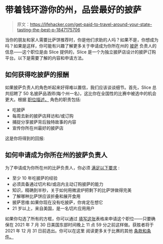 # 带着钱环游你的州，品尝最好的披萨

> 原文：<https://lifehacker.com/get-paid-to-travel-around-your-state-tasting-the-best-p-1847175706>

当你的朋友和家人需要比萨饼推荐时，你是他们求助的人吗？如果不是，你想成为吗？如果是这样，你可能有兴趣了解更多关于申请成为你所在州的 [披萨](https://slicelife.partners/piesociety) 负责人的信息——这个职位是由 Slice 提供的，Slice 是一个为独立披萨店设计的披萨订购平台。以下是需要了解的内容和申请方法。



## 如何获得吃披萨的报酬

如果披萨负责人的角色听起来好得难以置信，我们应该谈谈细节。首先，Slice 总共招聘了 50 名披萨品酒师(每个州一名)，这比你在全国性的比赛中被选中的机会更大。根据 [职位描述，](https://slicelife.partners/piesociety) 角色的职责包括:

*   吃披萨
*   每周去新的披萨店拜访和/或订购
*   捕捉分享披萨背后独特故事的内容
*   宣传你所在州最好的披萨店

这是你将得到的回报:

## 如何申请成为你所在州的披萨负责人

为了申请成为你所在州的比萨负责人，你必须 [满足以下要求](https://slicelife.partners/piesociety) :

*   至少 10 年吃披萨的经验
*   必须具备通过切片和/或店内主动订购披萨的能力
*   知识，精确到半秒，关于如何用微波炉把剩下的比萨饼做得完美
*   了解哪种比萨饼应该折叠和展开食用
*   披萨思维:如果你现在没有吃披萨，你肯定在想它
*   21 岁以上，来自美国，是一名切片应用用户

如果你勾选了所有的方框，你可以通过 [填写这张](https://slicelife.partners/piesociety#Form-pie)表格来申请这个职位——只要确保在 2021 年 7 月 30 日美国东部时间晚上 11 点 59 分之前这样做。获胜者将于 2021 年 12 月 31 日前选出。你可以在这里 阅读更多关于比赛的其他 [条款和条件。](https://slicelife.partners/piesocietyterms)